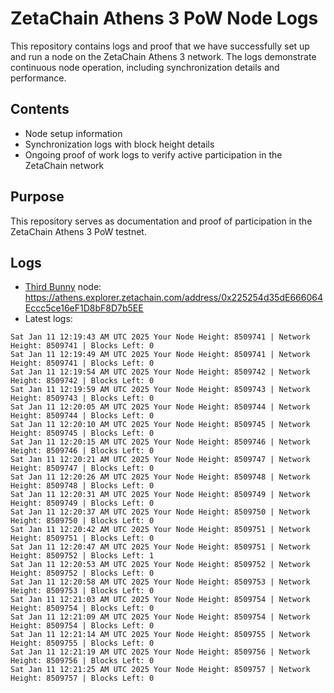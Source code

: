 # ZetaChain Athens 3 PoW Node Logs
This repository contains logs and proof that we have successfully set up and run a node on the ZetaChain Athens 3 network. The logs demonstrate continuous node operation, including synchronization details and performance.

## Contents
- Node setup information
- Synchronization logs with block height details
- Ongoing proof of work logs to verify active participation in the ZetaChain network

## Purpose
This repository serves as documentation and proof of participation in the ZetaChain Athens 3 PoW testnet.

## Logs

- [Third Bunny](https://thirdbunny.xyz/) node: https://athens.explorer.zetachain.com/address/0x225254d35dE666064Eccc5ce16eF1D8bF8D7b5EE
- Latest logs:
```
Sat Jan 11 12:19:43 AM UTC 2025 Your Node Height: 8509741 | Network Height: 8509741 | Blocks Left: 0
Sat Jan 11 12:19:49 AM UTC 2025 Your Node Height: 8509741 | Network Height: 8509741 | Blocks Left: 0
Sat Jan 11 12:19:54 AM UTC 2025 Your Node Height: 8509742 | Network Height: 8509742 | Blocks Left: 0
Sat Jan 11 12:19:59 AM UTC 2025 Your Node Height: 8509743 | Network Height: 8509743 | Blocks Left: 0
Sat Jan 11 12:20:05 AM UTC 2025 Your Node Height: 8509744 | Network Height: 8509744 | Blocks Left: 0
Sat Jan 11 12:20:10 AM UTC 2025 Your Node Height: 8509745 | Network Height: 8509745 | Blocks Left: 0
Sat Jan 11 12:20:15 AM UTC 2025 Your Node Height: 8509746 | Network Height: 8509746 | Blocks Left: 0
Sat Jan 11 12:20:21 AM UTC 2025 Your Node Height: 8509747 | Network Height: 8509747 | Blocks Left: 0
Sat Jan 11 12:20:26 AM UTC 2025 Your Node Height: 8509748 | Network Height: 8509748 | Blocks Left: 0
Sat Jan 11 12:20:31 AM UTC 2025 Your Node Height: 8509749 | Network Height: 8509749 | Blocks Left: 0
Sat Jan 11 12:20:37 AM UTC 2025 Your Node Height: 8509750 | Network Height: 8509750 | Blocks Left: 0
Sat Jan 11 12:20:42 AM UTC 2025 Your Node Height: 8509751 | Network Height: 8509751 | Blocks Left: 0
Sat Jan 11 12:20:47 AM UTC 2025 Your Node Height: 8509751 | Network Height: 8509752 | Blocks Left: 1
Sat Jan 11 12:20:53 AM UTC 2025 Your Node Height: 8509752 | Network Height: 8509752 | Blocks Left: 0
Sat Jan 11 12:20:58 AM UTC 2025 Your Node Height: 8509753 | Network Height: 8509753 | Blocks Left: 0
Sat Jan 11 12:21:03 AM UTC 2025 Your Node Height: 8509754 | Network Height: 8509754 | Blocks Left: 0
Sat Jan 11 12:21:09 AM UTC 2025 Your Node Height: 8509754 | Network Height: 8509754 | Blocks Left: 0
Sat Jan 11 12:21:14 AM UTC 2025 Your Node Height: 8509755 | Network Height: 8509755 | Blocks Left: 0
Sat Jan 11 12:21:19 AM UTC 2025 Your Node Height: 8509756 | Network Height: 8509756 | Blocks Left: 0
Sat Jan 11 12:21:25 AM UTC 2025 Your Node Height: 8509757 | Network Height: 8509757 | Blocks Left: 0
```
